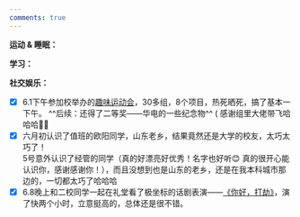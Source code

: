 ```yaml
---
comments: true
---
```



**运动 & 睡眠：**

**学习：**

**社交娱乐：**

- [x] 6.1下午参加校举办的[趣味运动会](https://mp.weixin.qq.com/s/_dQsC66EKad8rb9EYzxxhg)，30多组，8个项目，热死晒死，搞了基本一下午。 ^^后续：还得了二等奖——华电的一些纪念物^^ ( 感谢组里大佬带飞哈哈哈🤣🤣
- [x] 六月初认识了值班的欧阳同学，山东老乡，结果竟然还是大学的校友，太巧太巧了！<br>5号意外认识了经管的同学（真的好漂亮好优秀！名字也好听😊 真的很开心能认识你，感谢感谢你！），而且没想到也是山东的老乡，还是在我本科城市那边的，一切都太巧了哈哈哈
- [x] 6.8晚上和二校同学一起在礼堂看了极坐标的话剧表演——[《你好，打劫》](https://mp.weixin.qq.com/s/UnglLbl_scpXmZK71EOT1Q)，演了快两个小时，立意挺高的，总体还是很不错。